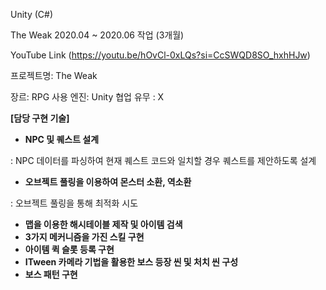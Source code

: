 Unity (C#)

The Weak 2020.04 ~ 2020.06 작업 (3개월)

YouTube Link
(https://youtu.be/hOvCl-0xLQs?si=CcSWQD8SO_hxhHJw)

프로젝트명: The Weak

장르: RPG
사용 엔진: Unity
협업 유무 : X

**[담당 구현 기술]**

- **NPC 및 퀘스트 설계**

: NPC 데이터를 파싱하여 현재 퀘스트 코드와 일치할 경우 퀘스트를 제안하도록 설계

- **오브젝트 풀링을 이용하여 몬스터 소환, 역소환**

: 오브젝트 풀링을 통해 최적화 시도

- **맵을 이용한 해시테이블 제작 및 아이템 검색**
- **3가지 메커니즘을 가진 스킬 구현**
- **아이템 퀵 슬롯 등록 구현**
- **ITween 카메라 기법을 활용한 보스 등장 씬 및 처치 씬 구성**
- **보스 패턴 구현**
